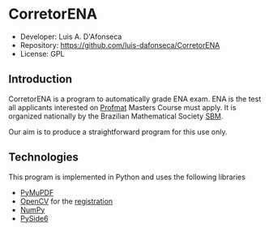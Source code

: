 
# CorretorENA

- Developer: Luis A. D'Afonseca
- Repository: https://github.com/luis-dafonseca/CorretorENA
- License: GPL

## Introduction

CorretorENA is a program to automatically grade ENA exam. ENA is the test all applicants interested on [Profmat](https://profmat-sbm.org.br/) Masters Course must apply. It is organized nationally by the Brazilian Mathematical Society [SBM](https://sbm.org.br/).

Our aim is to produce a straightforward program for this use only.

## Technologies

This program is implemented in Python and uses the following libraries

- [PyMuPDF](https://pymupdf.readthedocs.io/)
- [OpenCV](https://opencv.org/) for the [registration](https://pyimagesearch.com/2020/08/31/image-alignment-and-registration-with-opencv/)
- [NumPy](https://numpy.org/)
- [PySide6](https://wiki.qt.io/Qt_for_Python)
